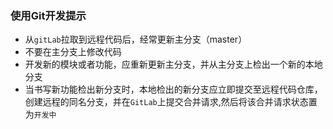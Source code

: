 ### 使用Git开发提示

* 从`gitLab`拉取到远程代码后，经常更新主分支（master）
* 不要在主分支上修改代码
* 开发新的模块或者功能，应重新更新主分支，并从主分支上检出一个新的本地分支
* 当书写新功能检出新分支时，本地检出的新分支应立即提交至远程代码仓库，创建远程的同名分支，并在`GitLab`上提交合并请求,然后将该合并请求状态置为`开发中`



